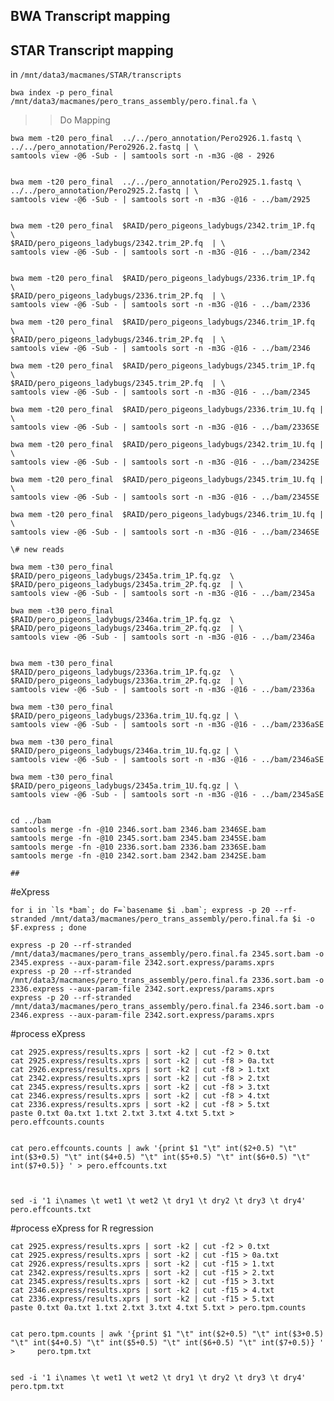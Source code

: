 BWA Transcript mapping
-

STAR Transcript mapping
-

in `/mnt/data3/macmanes/STAR/transcripts`

	bwa index -p pero_final /mnt/data3/macmanes/pero_trans_assembly/pero.final.fa \
	
	





>> Do Mapping

	bwa mem -t20 pero_final  ../../pero_annotation/Pero2926.1.fastq \
	../../pero_annotation/Pero2926.2.fastq | \
	samtools view -@6 -Sub - | samtools sort -n -m3G -@8 - 2926
	

	bwa mem -t20 pero_final  ../../pero_annotation/Pero2925.1.fastq \
	../../pero_annotation/Pero2925.2.fastq | \
	samtools view -@6 -Sub - | samtools sort -n -m3G -@16 - ../bam/2925
		

	bwa mem -t20 pero_final  $RAID/pero_pigeons_ladybugs/2342.trim_1P.fq  \
	$RAID/pero_pigeons_ladybugs/2342.trim_2P.fq  | \
	samtools view -@6 -Sub - | samtools sort -n -m3G -@16 - ../bam/2342
	
	
	bwa mem -t20 pero_final  $RAID/pero_pigeons_ladybugs/2336.trim_1P.fq  \
	$RAID/pero_pigeons_ladybugs/2336.trim_2P.fq  | \
	samtools view -@6 -Sub - | samtools sort -n -m3G -@16 - ../bam/2336

	bwa mem -t20 pero_final  $RAID/pero_pigeons_ladybugs/2346.trim_1P.fq  \
	$RAID/pero_pigeons_ladybugs/2346.trim_2P.fq  | \
	samtools view -@6 -Sub - | samtools sort -n -m3G -@16 - ../bam/2346

	bwa mem -t20 pero_final  $RAID/pero_pigeons_ladybugs/2345.trim_1P.fq  \
	$RAID/pero_pigeons_ladybugs/2345.trim_2P.fq  | \
	samtools view -@6 -Sub - | samtools sort -n -m3G -@16 - ../bam/2345

	bwa mem -t20 pero_final  $RAID/pero_pigeons_ladybugs/2336.trim_1U.fq | \
	samtools view -@6 -Sub - | samtools sort -n -m3G -@16 - ../bam/2336SE

	bwa mem -t20 pero_final  $RAID/pero_pigeons_ladybugs/2342.trim_1U.fq | \
	samtools view -@6 -Sub - | samtools sort -n -m3G -@16 - ../bam/2342SE

	bwa mem -t20 pero_final  $RAID/pero_pigeons_ladybugs/2345.trim_1U.fq | \
	samtools view -@6 -Sub - | samtools sort -n -m3G -@16 - ../bam/2345SE

	bwa mem -t20 pero_final  $RAID/pero_pigeons_ladybugs/2346.trim_1U.fq | \
	samtools view -@6 -Sub - | samtools sort -n -m3G -@16 - ../bam/2346SE

	\# new reads
	
	bwa mem -t30 pero_final  $RAID/pero_pigeons_ladybugs/2345a.trim_1P.fq.gz  \
	$RAID/pero_pigeons_ladybugs/2345a.trim_2P.fq.gz  | \
	samtools view -@6 -Sub - | samtools sort -n -m3G -@16 - ../bam/2345a
	
	bwa mem -t30 pero_final  $RAID/pero_pigeons_ladybugs/2346a.trim_1P.fq.gz  \
	$RAID/pero_pigeons_ladybugs/2346a.trim_2P.fq.gz  | \
	samtools view -@6 -Sub - | samtools sort -n -m3G -@16 - ../bam/2346a


	bwa mem -t30 pero_final  $RAID/pero_pigeons_ladybugs/2336a.trim_1P.fq.gz  \
	$RAID/pero_pigeons_ladybugs/2336a.trim_2P.fq.gz  | \
	samtools view -@6 -Sub - | samtools sort -n -m3G -@16 - ../bam/2336a
	
	bwa mem -t30 pero_final  $RAID/pero_pigeons_ladybugs/2336a.trim_1U.fq.gz | \
	samtools view -@6 -Sub - | samtools sort -n -m3G -@16 - ../bam/2336aSE

	bwa mem -t30 pero_final  $RAID/pero_pigeons_ladybugs/2346a.trim_1U.fq.gz | \
	samtools view -@6 -Sub - | samtools sort -n -m3G -@16 - ../bam/2346aSE

	bwa mem -t30 pero_final  $RAID/pero_pigeons_ladybugs/2345a.trim_1U.fq.gz | \
	samtools view -@6 -Sub - | samtools sort -n -m3G -@16 - ../bam/2345aSE


	cd ../bam
	samtools merge -fn -@10 2346.sort.bam 2346.bam 2346SE.bam
	samtools merge -fn -@10 2345.sort.bam 2345.bam 2345SE.bam
	samtools merge -fn -@10 2336.sort.bam 2336.bam 2336SE.bam
	samtools merge -fn -@10 2342.sort.bam 2342.bam 2342SE.bam
	
	##
	

\#eXpress

	for i in `ls *bam`; do F=`basename $i .bam`; express -p 20 --rf-stranded /mnt/data3/macmanes/pero_trans_assembly/pero.final.fa $i -o $F.express ; done
	
	express -p 20 --rf-stranded /mnt/data3/macmanes/pero_trans_assembly/pero.final.fa 2345.sort.bam -o 2345.express --aux-param-file 2342.sort.express/params.xprs
	express -p 20 --rf-stranded /mnt/data3/macmanes/pero_trans_assembly/pero.final.fa 2336.sort.bam -o 2336.express --aux-param-file 2342.sort.express/params.xprs
	express -p 20 --rf-stranded /mnt/data3/macmanes/pero_trans_assembly/pero.final.fa 2346.sort.bam -o 2346.express --aux-param-file 2342.sort.express/params.xprs




\#process eXpress

    cat 2925.express/results.xprs | sort -k2 | cut -f2 > 0.txt
	cat 2925.express/results.xprs | sort -k2 | cut -f8 > 0a.txt
	cat 2926.express/results.xprs | sort -k2 | cut -f8 > 1.txt
    cat 2342.express/results.xprs | sort -k2 | cut -f8 > 2.txt
    cat 2345.express/results.xprs | sort -k2 | cut -f8 > 3.txt
    cat 2346.express/results.xprs | sort -k2 | cut -f8 > 4.txt
    cat 2336.express/results.xprs | sort -k2 | cut -f8 > 5.txt
    paste 0.txt 0a.txt 1.txt 2.txt 3.txt 4.txt 5.txt > pero.effcounts.counts
   

	cat pero.effcounts.counts | awk '{print $1 "\t" int($2+0.5) "\t" int($3+0.5) "\t" int($4+0.5) "\t" int($5+0.5) "\t" int($6+0.5) "\t" int($7+0.5)} ' > pero.effcounts.txt 


 
    sed -i '1 i\names \t wet1 \t wet2 \t dry1 \t dry2 \t dry3 \t dry4' pero.effcounts.txt  


\#process eXpress for R regression

    cat 2925.express/results.xprs | sort -k2 | cut -f2 > 0.txt
	cat 2925.express/results.xprs | sort -k2 | cut -f15 > 0a.txt
	cat 2926.express/results.xprs | sort -k2 | cut -f15 > 1.txt
    cat 2342.express/results.xprs | sort -k2 | cut -f15 > 2.txt
    cat 2345.express/results.xprs | sort -k2 | cut -f15 > 3.txt
    cat 2346.express/results.xprs | sort -k2 | cut -f15 > 4.txt
    cat 2336.express/results.xprs | sort -k2 | cut -f15 > 5.txt
    paste 0.txt 0a.txt 1.txt 2.txt 3.txt 4.txt 5.txt > pero.tpm.counts
   

	cat pero.tpm.counts | awk '{print $1 "\t" int($2+0.5) "\t" int($3+0.5) "\t" int($4+0.5) "\t" int($5+0.5) "\t" int($6+0.5) "\t" int($7+0.5)} ' > 	pero.tpm.txt

 
    sed -i '1 i\names \t wet1 \t wet2 \t dry1 \t dry2 \t dry3 \t dry4' pero.tpm.txt  


